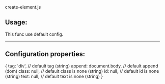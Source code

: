 create-element.js

Usage:
-------------------

  <script src="/your/path/create-element.js"></script>
  <script type="text/javascript">
    createEl(); //default conf
  </script>

This func use default config.

-------------------
Configuration properties:
-------------------

  {
    tag: 'div', // default tag (string)
    append: document.body, // default append (dom)
    class: null, // default class is none (string)
    id: null, // default id is none (string)
    text: null, // default text is none (string)
  }